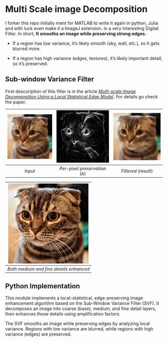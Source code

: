 # Multi Scale image Decomposition

I forker this repo initially ment for MATLAB to write it again in python, Julia and with luck even make it a ImageJ extension. Is a very interesting Digital Filter. In short, **It smooths an image while preserving strong edges.**

- If a region has low variance, it’s likely smooth (sky, wall, etc.), so it gets blurred more.

- If a region has high variance (edges, textures), it’s likely important detail, so it’s preserved.

## Sub-window Variance Filter 

 First descoription of this filter is in the article [_Multi-scale Image Decomposition Using a Local Statistical Edge Model_](https://arxiv.org/abs/2105.01951). 
 For details go check the paper.

<img src="cat.png" alt="Input" width=256/> | <img src="cat_A.png" alt="Input" width=256/> | <img src="cat_SVF.png" alt="Input" width=256/> 
:---: | :---: | :---:  
*Input* | *Per-pixel preservation* (A) | *Filtered* (result)


<img src="cat_Enhanced.png" alt="Input" width=256/> |
:---: |
*Both medium and fine details enhanced* |

## Python Implementation


This module implements a local-statistical, edge-preserving image enhancement algorithm
based on the Sub-Window Variance Filter (SVF). It decomposes an image into coarse (base),
medium, and fine detail layers, then enhances those details using amplification factors.

The SVF smooths an image while preserving edges by analyzing local variance.
Regions with low variance are blurred, while regions with high variance (edges)
are preserved.



